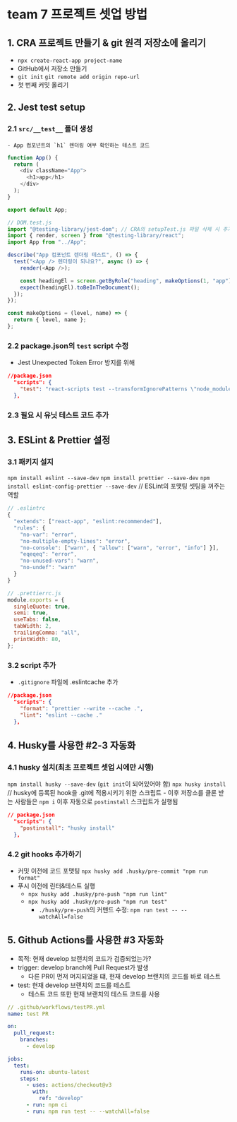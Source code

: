 # team 7 프로젝트 셋업 방법

## 1. CRA 프로젝트 만들기 & git 원격 저장소에 올리기

- `npx create-react-app project-name`
- GitHub에서 저장소 만들기
- `git init` `git remote add origin repo-url`
- 첫 번째 커밋 올리기

## 2. Jest test setup

### 2.1 `src/__test__` 폴더 생성

    - App 컴포넌트의 `h1` 렌더링 여부 확인하는 테스트 코드

```js
function App() {
  return (
    <div className="App">
      <h1>app</h1>
    </div>
  );
}

export default App;
```

```js
// DOM.test.js
import "@testing-library/jest-dom"; // CRA의 setupTest.js 파일 삭제 시 추가
import { render, screen } from "@testing-library/react";
import App from "../App";

describe("App 컴포넌트 렌더링 테스트", () => {
  test("<App /> 렌더링이 되나요?", async () => {
    render(<App />);

    const headingEl = screen.getByRole("heading", makeOptions(1, "app"));
    expect(headingEl).toBeInTheDocument();
  });
});

const makeOptions = (level, name) => {
  return { level, name };
};
```

### 2.2 package.json의 `test` script 수정

- Jest Unexpected Token Error 방지를 위해

```json
//package.json
  "scripts": {
    "test": "react-scripts test --transformIgnorePatterns \"node_modules/(?!@toolz/allow-react)/\" --env=jsdom --watchAll",
  },
```

### 2.3 필요 시 유닛 테스트 코드 추가

## 3. ESLint & Prettier 설정

### 3.1 패키지 설지

`npm install eslint --save-dev`
`npm install prettier --save-dev`
`npm install eslint-config-prettier --save-dev` // ESLint의 포맷팅 셋팅을 꺼주는 역할

```js
// .eslintrc
{
  "extends": ["react-app", "eslint:recommended"],
  "rules": {
    "no-var": "error",
    "no-multiple-empty-lines": "error",
    "no-console": ["warn", { "allow": ["warn", "error", "info"] }],
    "eqeqeq": "error",
    "no-unused-vars": "warn",
    "no-undef": "warn"
  }
}
```

```js
// .prettierrc.js
module.exports = {
  singleQuote: true,
  semi: true,
  useTabs: false,
  tabWidth: 2,
  trailingComma: "all",
  printWidth: 80,
};
```

### 3.2 script 추가

- `.gitignore` 파일에 .eslintcache 추가

```json
//package.json
  "scripts": {
    "format": "prettier --write --cache .",
    "lint": "eslint --cache ."
  },
```

## 4. Husky를 사용한 #2-3 자동화

### 4.1 husky 설치(최초 프로젝트 셋업 시에만 시행)

`npm install husky --save-dev` (`git init`이 되어있어야 함)
`npx husky install` // husky에 등록된 hook을 .git에 적용시키기 위한 스크립트 - 이후 저장소를 클론 받는 사람들은 `npm i` 이후 자동으로 `postinstall` 스크립트가 실행됨

```json
// package.json
  "scripts": {
    "postinstall": "husky install"
  },

```

### 4.2 git hooks 추가하기

- 커밋 이전에 코드 포맷팅
  `npx husky add .husky/pre-commit "npm run format"`
- 푸시 이전에 린터&테스트 실행
  - `npx husky add .husky/pre-push "npm run lint"`
  - `npx husky add .husky/pre-push "npm run test"`
    - `./husky/pre-push`의 커맨드 수정: `npm run test -- --watchAll=false`

## 5. Github Actions를 사용한 #3 자동화

- 목적: 현재 develop 브랜치의 코드가 검증되었는가?
- trigger: develop branch에 Pull Request가 발생
  - 다른 PR이 먼저 머지되었을 떄, 현재 develop 브랜치의 코드를 바로 테스트
- test: 현재 develop 브랜치의 코드를 테스트
  - 테스트 코드 또한 현재 브랜치의 테스트 코드를 사용

```.yml
// .github/workflows/testPR.yml
name: test PR

on:
  pull_request:
    branches:
      - develop

jobs:
  test:
    runs-on: ubuntu-latest
    steps:
      - uses: actions/checkout@v3
        with:
          ref: "develop"
      - run: npm ci
      - run: npm run test -- --watchAll=false
```

